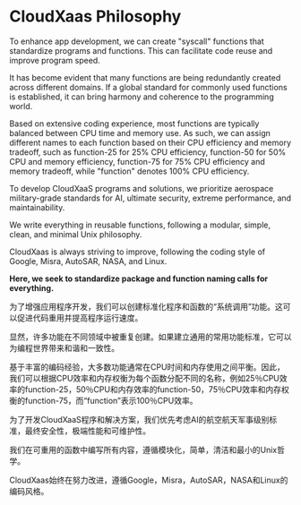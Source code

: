 # CloudXaas Philosophy
To enhance app development, we can create "syscall" functions that standardize programs and functions. This can facilitate code reuse and improve program speed.

It has become evident that many functions are being redundantly created across different domains. 
If a global standard for commonly used functions is established, it can bring harmony and coherence to the programming world.

Based on extensive coding experience, most functions are typically balanced between CPU time and memory use. 
As such, we can assign different names to each function based on their CPU efficiency and memory tradeoff, 
such as function-25 for 25% CPU efficiency, function-50 for 50% CPU and memory efficiency, 
function-75 for 75% CPU efficiency and memory tradeoff, while "function" denotes 100% CPU efficiency.

To develop CloudXaaS programs and solutions, we prioritize aerospace military-grade standards for AI, 
ultimate security, extreme performance, and maintainability. 

We write everything in reusable functions, following a modular, simple, clean, and minimal Unix philosophy. 

CloudXaas is always striving to improve, following the coding style of Google, Misra, AutoSAR, NASA, and Linux.

**Here, we seek to standardize package and function naming calls for everything.**


为了增强应用程序开发，我们可以创建标准化程序和函数的“系统调用”功能。这可以促进代码重用并提高程序运行速度。

显然，许多功能在不同领域中被重复创建。如果建立通用的常用功能标准，它可以为编程世界带来和谐和一致性。

基于丰富的编码经验，大多数功能通常在CPU时间和内存使用之间平衡。因此，我们可以根据CPU效率和内存权衡为每个函数分配不同的名称，例如25％CPU效率的function-25，50％CPU和内存效率的function-50，75％CPU效率和内存权衡的function-75，而“function”表示100％CPU效率。

为了开发CloudXaaS程序和解决方案，我们优先考虑AI的航空航天军事级别标准，最终安全性，极端性能和可维护性。

我们在可重用的函数中编写所有内容，遵循模块化，简单，清洁和最小的Unix哲学。

CloudXaas始终在努力改进，遵循Google，Misra，AutoSAR，NASA和Linux的编码风格。
